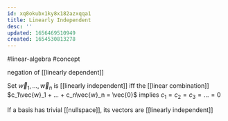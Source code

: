 ```yaml
---
id: xq8okubx1ky8x182azxqqa1
title: Linearly Independent
desc: ''
updated: 1656469510949
created: 1654530813278
---
```

#linear-algebra #concept

negation of [[linearly dependent]]


Set $\vec{w}_1, ..., \vec{w}_n$ is [[linearly independent]] iff the [[linear combination]] $c_1\vec{w}_1 + ... + c_n\vec{w}_n = \vec{0}$ implies $c_1 = c_2 = c_3 = ... = 0$

If a basis has trivial [[nullspace]], its vectors are [[linearly independent]]

